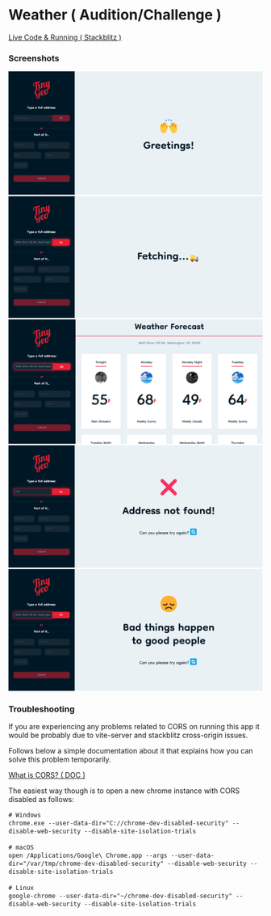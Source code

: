 # Weather ( Audition/Challenge )

[Live Code & Running ( Stackblitz )](https://stackblitz.com/edit/vite-pt41rt?file=src/application/application.component.tsx)

### Screenshots

<p align="center">
	<img src="https://github.com/darkfrontcode/Weather-Audition-Challenge-/blob/main/screenshots/greetings.png">
	</br>
	<img src="https://github.com/darkfrontcode/Weather-Audition-Challenge-/blob/main/screenshots/fetching.png">
	</br>
	<img src="https://github.com/darkfrontcode/Weather-Audition-Challenge-/blob/main/screenshots/weather-forecast.png">
  </br>
	<img src="https://github.com/darkfrontcode/Weather-Audition-Challenge-/blob/main/screenshots/address-not-found.png">
  </br>
	<img src="https://github.com/darkfrontcode/Weather-Audition-Challenge-/blob/main/screenshots/bad-request.png">
</p>

### Troubleshooting

If you are experiencing any problems related to CORS on running this app it would be probably due to vite-server and stackblitz cross-origin issues.

Follows below a simple documentation about it that explains how you can solve this problem temporarily.

[What is CORS? ( DOC )](https://simplelocalize.io/blog/posts/what-is-cors/)

The easiest way though is to open a new chrome instance with CORS disabled as follows:

```
# Windows
chrome.exe --user-data-dir="C://chrome-dev-disabled-security" --disable-web-security --disable-site-isolation-trials

# macOS
open /Applications/Google\ Chrome.app --args --user-data-dir="/var/tmp/chrome-dev-disabled-security" --disable-web-security --disable-site-isolation-trials

# Linux
google-chrome --user-data-dir="~/chrome-dev-disabled-security" --disable-web-security --disable-site-isolation-trials
```
